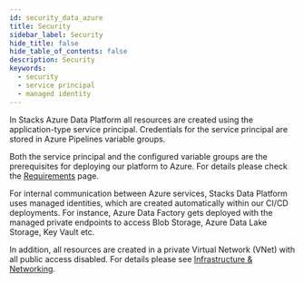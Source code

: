 ```yaml
---
id: security_data_azure
title: Security
sidebar_label: Security
hide_title: false
hide_table_of_contents: false
description: Security
keywords:
  - security
  - service principal
  - managed identity
---
```


In Stacks Azure Data Platform all resources are created using the application-type service principal.
Credentials for the service principal are stored in Azure Pipelines variable groups.

Both the service principal and the configured variable groups are the prerequisites for deploying
our platform to Azure. For details please check the [Requirements](requirements_data_azure.md) page.

For internal communication between Azure services, Stacks Data Platform uses managed identities,
which are created automatically within our CI/CD deployments. For instance, Azure Data Factory
gets deployed with the managed private endpoints to access Blob Storage, Azure Data Lake Storage,
Key Vault etc.

In addition, all resources are created in a private Virtual Network (VNet) with all public access
disabled. For details please see [Infrastructure & Networking](infrastructure_data_azure.md).
